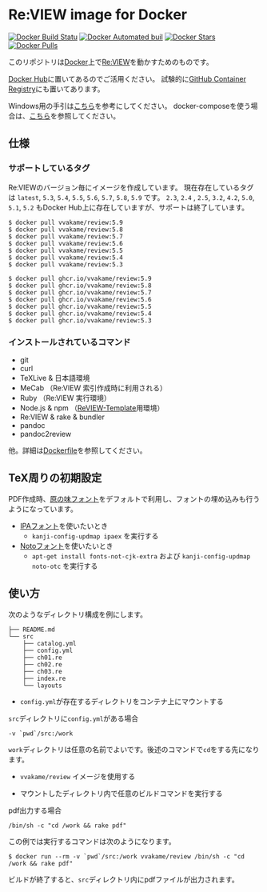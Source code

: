 # Re:VIEW image for Docker

[![Docker Build Statu](https://img.shields.io/docker/build/vvakame/review.svg)](https://hub.docker.com/r/vvakame/review/)
[![Docker Automated buil](https://img.shields.io/docker/automated/vvakame/review.svg)](https://hub.docker.com/r/vvakame/review/)
[![Docker Stars](https://img.shields.io/docker/stars/vvakame/review.svg)](https://hub.docker.com/r/vvakame/review/)
[![Docker Pulls](https://img.shields.io/docker/pulls/vvakame/review.svg)](https://hub.docker.com/r/vvakame/review/)

このリポジトリは[Docker](https://www.docker.com/)上で[Re:VIEW](https://github.com/kmuto/review/)を動かすためのものです。

[Docker Hub](https://hub.docker.com/r/vvakame/review/)に置いてあるのでご活用ください。
試験的に[GitHub Container Registry](https://github.com/users/vvakame/packages/container/package/review)にも置いてあります。

Windows用の手引は[こちら](./doc/windows10-2018-review.md)を参考にしてください。
docker-composeを使う場合は、[こちら](https://github.com/vvakame/docker-review/blob/master/doc/windows-review.md)を参照してください。

## 仕様

### サポートしているタグ

Re:VIEWのバージョン毎にイメージを作成しています。
現在存在しているタグは `latest`, `5.3`, `5.4`, `5.5`, `5.6`, `5.7`, `5.8`, `5.9` です。
`2.3`, `2.4` , `2.5`, `3.2`, `4.2`, `5.0`, `5.1`, `5.2` もDocker Hub上に存在していますが、サポートは終了しています。

```
$ docker pull vvakame/review:5.9
$ docker pull vvakame/review:5.8
$ docker pull vvakame/review:5.7
$ docker pull vvakame/review:5.6
$ docker pull vvakame/review:5.5
$ docker pull vvakame/review:5.4
$ docker pull vvakame/review:5.3
```

```
$ docker pull ghcr.io/vvakame/review:5.9
$ docker pull ghcr.io/vvakame/review:5.8
$ docker pull ghcr.io/vvakame/review:5.7
$ docker pull ghcr.io/vvakame/review:5.6
$ docker pull ghcr.io/vvakame/review:5.5
$ docker pull ghcr.io/vvakame/review:5.4
$ docker pull ghcr.io/vvakame/review:5.3
```

### インストールされているコマンド

* git
* curl
* TeXLive & 日本語環境
* MeCab （Re:VIEW 索引作成時に利用される）
* Ruby （Re:VIEW 実行環境）
* Node.js & npm （[ReVIEW-Template](https://github.com/TechBooster/ReVIEW-Template)用環境）
* Re:VIEW & rake & bundler
* pandoc
* pandoc2review

他。詳細は[Dockerfile](https://github.com/vvakame/docker-review/blob/master/Dockerfile)を参照してください。

## TeX周りの初期設定

PDF作成時、[原の味フォント](https://github.com/trueroad/HaranoAjiFonts)をデフォルトで利用し、フォントの埋め込みも行うようになっています。

* [IPAフォント](http://ipafont.ipa.go.jp/)を使いたいとき
  * `kanji-config-updmap ipaex` を実行する
* [Notoフォント](https://www.google.com/get/noto/)を使いたいとき
  * `apt-get install fonts-not-cjk-extra` および `kanji-config-updmap noto-otc` を実行する

## 使い方

次のようなディレクトリ構成を例にします。

```
├── README.md
└── src
    ├── catalog.yml
    ├── config.yml
    ├── ch01.re
    ├── ch02.re
    ├── ch03.re
    ├── index.re
    └── layouts
```

- `config.yml`が存在するディレクトリをコンテナ上にマウントする

`src`ディレクトリに`config.yml`がある場合

```
-v `pwd`/src:/work
```

`work`ディレクトリは任意の名前でよいです。後述のコマンドで`cd`をする先になります。

- `vvakame/review` イメージを使用する

- マウントしたディレクトリ内で任意のビルドコマンドを実行する

pdf出力する場合

```
/bin/sh -c "cd /work && rake pdf"
```

この例では実行するコマンドは次のようになります。

```
$ docker run --rm -v `pwd`/src:/work vvakame/review /bin/sh -c "cd /work && rake pdf"
```

ビルドが終了すると、`src`ディレクトリ内にpdfファイルが出力されます。

